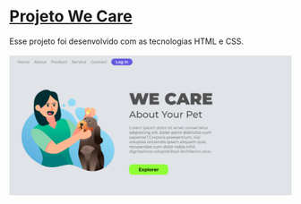 # [Projeto We Care](https://suzimaramoura.github.io/projeto-we-care01/)
Esse projeto foi desenvolvido com as tecnologias HTML e CSS.<br>
<br>
 <img src="img/img-readme-we-care.png" alt="Imagem do projeto" width="800" />

